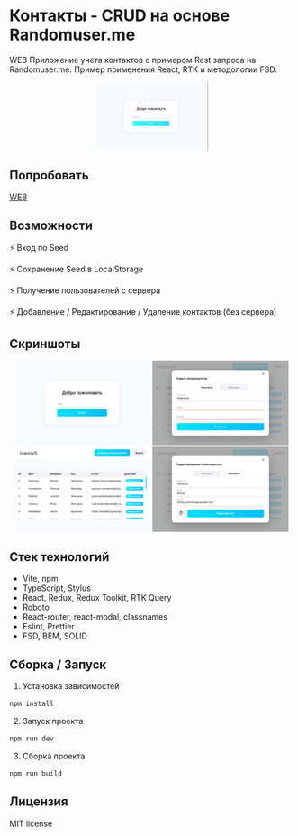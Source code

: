 # Контакты - CRUD на основе Randomuser.me

WEB Приложение учета контактов с примером Rest запроса на Randomuser.me. Пример применения React, RTK и методологии FSD.

<p align="center">
    <img width="40%" src="public/preview/preview.gif" />
</p>

 ## Попробовать
[WEB](https://wracce.github.io/contacts-app)

## Возможности

⚡ Вход по Seed

⚡ Сохранение Seed в LocalStorage

⚡ Получение пользователей с сервера

⚡ Добавление / Редактирование / Удаление контактов (без сервера)

 ## Скриншоты
 
<p align="center">
    <img width="48%" src="public/preview/preview1.png" />
    <img width="48%" src="public/preview/preview2.png" />
    <img width="48%" src="public/preview/preview3.png" />
    <img width="48%" src="public/preview/preview4.png" />
</p>

## Стек технологий

 * Vite, npm
 * TypeScript, Stylus
 * React, Redux, Redux Toolkit, RTK Query
 * Roboto
 * React-router, react-modal, classnames
 * Eslint, Prettier
 * FSD, BEM, SOLID

## Сборка / Запуск

1. Установка зависимостей

```bash
npm install
```

2. Запуск проекта

```bash
npm run dev
```

3. Сборка проекта

```bash
npm run build
```

## Лицензия
MIT license
